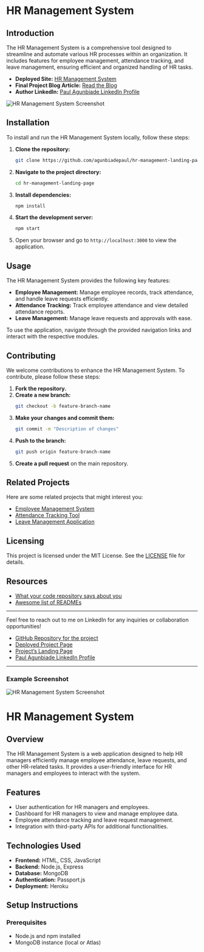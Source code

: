 # HR Management System

## Introduction

The HR Management System is a comprehensive tool designed to streamline and automate various HR processes within an organization. It includes features for employee management, attendance tracking, and leave management, ensuring efficient and organized handling of HR tasks.

- **Deployed Site:** [HR Management System](https://example-deployed-app-url.com)
- **Final Project Blog Article:** [Read the Blog](https://example-blog-url.com)
- **Author LinkedIn:** [Paul Agunbiade LinkedIn Profile](https://www.linkedin.com/in/paul-agunbiade)

![HR Management System Screenshot](assets/images/employee-management.jpg)

## Installation

To install and run the HR Management System locally, follow these steps:

1. **Clone the repository:**
    ```bash
    git clone https://github.com/agunbiadepaul/hr-management-landing-page.git
    ```

2. **Navigate to the project directory:**
    ```bash
    cd hr-management-landing-page
    ```

3. **Install dependencies:**
    ```bash
    npm install
    ```

4. **Start the development server:**
    ```bash
    npm start
    ```

5. Open your browser and go to `http://localhost:3000` to view the application.

## Usage

The HR Management System provides the following key features:

- **Employee Management:** Manage employee records, track attendance, and handle leave requests efficiently.
- **Attendance Tracking:** Track employee attendance and view detailed attendance reports.
- **Leave Management:** Manage leave requests and approvals with ease.

To use the application, navigate through the provided navigation links and interact with the respective modules.

## Contributing

We welcome contributions to enhance the HR Management System. To contribute, please follow these steps:

1. **Fork the repository.**
2. **Create a new branch:**
    ```bash
    git checkout -b feature-branch-name
    ```
3. **Make your changes and commit them:**
    ```bash
    git commit -m "Description of changes"
    ```
4. **Push to the branch:**
    ```bash
    git push origin feature-branch-name
    ```
5. **Create a pull request** on the main repository.

## Related Projects

Here are some related projects that might interest you:

- [Employee Management System](https://github.com/example/employee-management)
- [Attendance Tracking Tool](https://github.com/example/attendance-tracking)
- [Leave Management Application](https://github.com/example/leave-management)

## Licensing

This project is licensed under the MIT License. See the [LICENSE](LICENSE) file for details.

## Resources

- [What your code repository says about you](https://example-resource-1.com)
- [Awesome list of READMEs](https://example-resource-2.com)

---

Feel free to reach out to me on LinkedIn for any inquiries or collaboration opportunities!

- [GitHub Repository for the project](https://github.com/agunbiadepaul/hr-management-landing-page)
- [Deployed Project Page](https://example-deployed-app-url.com)
- [Project’s Landing Page](https://example-landing-page-url.com)
- [Paul Agunbiade LinkedIn Profile](https://www.linkedin.com/in/paul-agunbiade)

---

### Example Screenshot

![HR Management System Screenshot](assets/images/employee-management.jpg)

# HR Management System

## Overview
The HR Management System is a web application designed to help HR managers efficiently manage employee attendance, leave requests, and other HR-related tasks. It provides a user-friendly interface for HR managers and employees to interact with the system.

## Features
- User authentication for HR managers and employees.
- Dashboard for HR managers to view and manage employee data.
- Employee attendance tracking and leave request management.
- Integration with third-party APIs for additional functionalities.

## Technologies Used
- **Frontend:** HTML, CSS, JavaScript
- **Backend:** Node.js, Express
- **Database:** MongoDB
- **Authentication:** Passport.js
- **Deployment:** Heroku

## Setup Instructions

### Prerequisites
- Node.js and npm installed
- MongoDB instance (local or Atlas)
